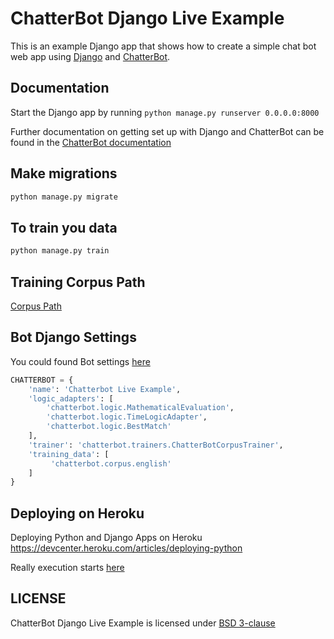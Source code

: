 # ChatterBot Django Live Example

This is an example Django app that shows how to create a simple chat bot web
app using [Django](https://ww.djangoproject.com) and [ChatterBot](https://github.com/gunthercox/ChatterBot).

## Documentation

Start the Django app by running ``python manage.py runserver 0.0.0.0:8000``

Further documentation on getting set up with Django and ChatterBot can be
found in the [ChatterBot documentation](http://chatterbiot.readthedocs.io/en/latest/django.html)

## Make migrations

``` Bash
python manage.py migrate
```
## To train you data

``` Bash
python manage.py train
```

## Training Corpus Path
[Corpus Path](https://github.com/gunthercox/chatterbot-corpus/tree/master/chatterbot_corpus/data/english)

## Bot Django Settings
You could found Bot settings [here](./example_app/settings.py)

``` Python
CHATTERBOT = {
    'name': 'Chatterbot Live Example',
    'logic_adapters': [
        'chatterbot.logic.MathematicalEvaluation',
        'chatterbot.logic.TimeLogicAdapter',
        'chatterbot.logic.BestMatch'
    ],
    'trainer': 'chatterbot.trainers.ChatterBotCorpusTrainer',
    'training_data': [
         'chatterbot.corpus.english'
    ]
}
```

## Deploying on Heroku

Deploying Python and Django Apps on Heroku https://devcenter.heroku.com/articles/deploying-python

Really execution starts [here](https://devcenter.heroku.com/articles/deploying-python#deploy-your-application-to-heroku)

## LICENSE
ChatterBot Django Live Example is licensed under [BSD 3-clause](./license.md)
